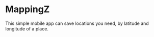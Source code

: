 # MappingZ
This simple mobile app can save locations you need, by latitude and longitude of a place.
